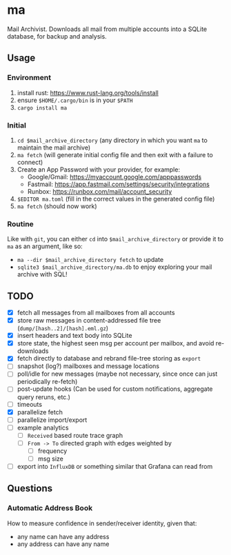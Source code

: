 ma
===============================================================================

Mail Archivist. Downloads all mail from multiple accounts into a SQLite
database, for backup and analysis.

Usage
-----

### Environment

1. install rust: <https://www.rust-lang.org/tools/install>
2. ensure `$HOME/.cargo/bin` is in your `$PATH`
3. `cargo install ma`

### Initial

1. `cd $mail_archive_directory` (any directory in which you want `ma` to
   maintain the mail archive)
2. `ma fetch` (will generate initial config file and then exit with a failure
   to connect)
3. Create an App Password with your provider, for example:
    - Google/Gmail: <https://myaccount.google.com/apppasswords>
    - Fastmail: <https://app.fastmail.com/settings/security/integrations>
    - Runbox: <https://runbox.com/mail/account_security>
4. `$EDITOR ma.toml` (fill in the correct values in the generated config file)
5. `ma fetch` (should now work)

### Routine

Like with `git`, you can either `cd` into `$mail_archive_directory` or provide
it to `ma` as an argument, like so:

- `ma --dir $mail_archive_directory fetch` to update
- `sqlite3 $mail_archive_directory/ma.db` to enjoy exploring your mail archive
  with SQL!

TODO
----

- [x] fetch all messages from all mailboxes from all accounts
- [x] store raw messages in content-addressed file tree (`dump/[hash..2]/[hash].eml.gz`)
- [x] insert headers and text body into SQLite
- [x] store state, the highest seen msg per account per mailbox, and avoid re-downloads
- [x] fetch directly to database and rebrand file-tree storing as `export`
- [ ] snapshot (log?) mailboxes and message locations
- [ ] poll/idle for new messages (maybe not necessary, since once can just
      periodically re-fetch)
- [ ] post-update hooks
      (Can be used for custom notifications, aggregate query reruns, etc.)
- [ ] timeouts
- [x] parallelize fetch
- [ ] parallelize import/export
- [ ] example analytics
  - [ ] `Received` based route trace graph
  - [ ] `From -> To` directed graph with edges weighted by
    + [ ] frequency
    + [ ] msg size
- [ ] export into `InfluxDB` or something similar that Grafana can read from

Questions
---------

### Automatic Address Book

How to measure confidence in sender/receiver identity, given that:

- any name can have any address
- any address can have any name
